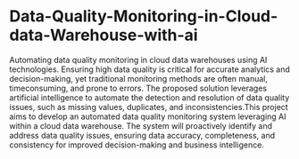 # Data-Quality-Monitoring-in-Cloud-data-Warehouse-with-ai
Automating data quality monitoring in cloud data warehouses using AI technologies. Ensuring high data quality is critical for accurate analytics and decision-making, yet traditional monitoring methods are often manual, timeconsuming, and prone to errors. The proposed solution leverages artificial intelligence to automate the detection and resolution of data quality issues, such as missing values, duplicates, and inconsistencies.This project aims to develop an automated data quality monitoring system leveraging AI within a cloud data warehouse. The system will proactively identify and address data quality issues, ensuring data accuracy, completeness, and consistency for improved decision-making and business intelligence.
